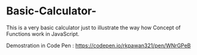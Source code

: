 # Basic-Calculator-


This is a very basic calculator just to illustrate the way how Concept of Functions work in JavaScript. 

Demostration in Code Pen : https://codepen.io/rkpawan321/pen/WNrGPeB
